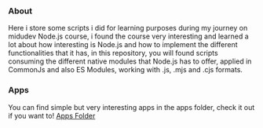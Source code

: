 <h3>About</h3>
Here i store some scripts i did for learning purposes during my journey on midudev Node.js course, i found the course very interesting and learned a lot about how interesting is Node.js
and how to implement the different functionalities that it has, in this repository, you will found scripts consuming the different native modules that Node.js has to offer, applied in
CommonJs and also ES Modules, working with .js, .mjs and .cjs formats.

<h3>Apps</h3>
You can find simple but very interesting apps in the apps folder, check it out if you want to! <a href="https://github.com/Londise/nodejs-course-midudev/tree/main/apps">Apps Folder</a>


